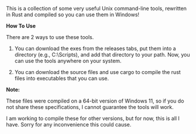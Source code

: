 This is a collection of some very useful Unix command-line tools, rewritten in Rust and compiled so you can use them in Windows!

**How To Use**

There are 2 ways to use these tools. 

1. You can download the exes from the releases tabs, put them into a directory (e.g., C:\Scripts), and add that directory to your path. Now, you can use the tools anywhere on your system.

2. You can download the source files and use cargo to compile the rust files into executables that you can use.

**Note:**

These files were compiled on a 64-bit version of Windows 11, so if you do not share these specifications, I cannot guarantee the tools will work.

I am working to compile these for other versions, but for now, this is all I have. Sorry for any inconvenience this could cause.
